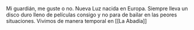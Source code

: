 Mi guardián, me guste o no.
Nueva Luz nacida en Europa.
Siempre lleva un disco duro lleno de películas consigo y no para de bailar en las peores situaciones.
Vivimos de manera temporal en [[La Abadía]]